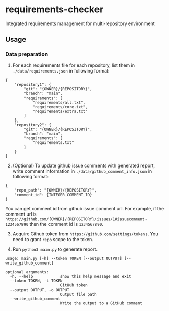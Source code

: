 # requirements-checker
Integrated requirements management for multi-repository environment 

## Usage
### Data preparation
1. For each requirements file for each repository, list them in `./data/requirements.json` in following format:
```
{
    "repository1": {
        "git": "{OWNER}/{REPOSITORY}",
        "branch": "main",
        "requirements": [
            "requirements/all.txt",
            "requirements/core.txt",
            "requirements/extra.txt"
        ]
    },
    "repository2": {
        "git": "{OWNER}/{REPOSITORY}",
        "branch": "main",
        "requirements": [
            "requirements.txt"
        ]
    }
}
```

2. (Optional) To update github issue comments with generated report, write comment information in `./data/github_comment_info.json` in following format:
```
{
    "repo_path": "{OWNER}/{REPOSITORY}",
    "comment_id": {INTEGER_COMMENT_ID}
}
```
You can get comment id from github issue comment url. For example, if the comment url is `https://github.com/{OWNER}/{REPOSITORY}/issues/1#issuecomment-1234567890` then the comment id is `1234567890`.

3. Acquire Github token from `https://github.com/settings/tokens`. You need to grant `repo` scope to the token.

4. Run `python3 main.py` to generate report.
```
usage: main.py [-h] --token TOKEN [--output OUTPUT] [--write_github_comment]

optional arguments:
  -h, --help            show this help message and exit
  --token TOKEN, -t TOKEN
                        GitHub token
  --output OUTPUT, -o OUTPUT
                        Output file path
  --write_github_comment
                        Write the output to a GitHub comment
```